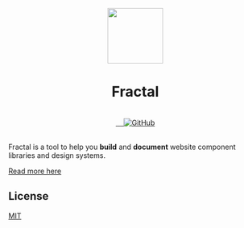 <!-- markdownlint-disable MD033 MD041 -->
<p align=center>
  <a href="https://fractal.build/" align=center>
    <img
        src="https://d33wubrfki0l68.cloudfront.net/5d2e88eb1e2b69f3f8b3a3372b6e4b3b4f095130/2159b/hero.png"
        alt=""
        width="110px">
  </a>
  <h1 align="center">Fractal</h1>
</p>

<br />
<div align="center">
  <!-- Github Actions -->
  <a href="https://github.com/frctl/fractal/actions" title="Build status">
    <img src="https://img.shields.io/github/workflow/status/frctl/fractal/test/main" alt="">
  </a>
  <!-- NPM Version -->
  <a href="https://www.npmjs.com/package/@dryfeld/fractal" title="Current version">
    <img src="https://img.shields.io/npm/v/@dryfeld/fractal.svg" alt="">
  </a>
  <!-- Discord -->
  <a href="https://discord.gg/vuRz4Yx" title="Chat with us on Discord">
    <img src="https://img.shields.io/badge/discord-join-7289DA" alt="">
  </a>
  <!-- NPM Downloads -->
  <a href="https://www.npmjs.com/package/@dryfeld/fractal" title="NPM monthly downloads">
    <img src="https://img.shields.io/npm/dm/@dryfeld/fractal" alt="">
  </a>
  <!-- License -->
  <a href="https://github.com/frctl/fractal/blob/main/LICENSE" title="MIT license">
    <img alt="GitHub" src="https://img.shields.io/github/license/frctl/fractal">
  </a>
</div>

<br />

Fractal is a tool to help you **build** and **document** website component libraries and design systems.

[Read more here](https://github.com/frctl/fractal#readme)

## License

[MIT](https://github.com/frctl/fractal/blob/main/LICENSE)
